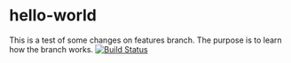 # hello-world

This is a test of some changes on features branch. The purpose is to learn how the branch works.
[![Build Status](https://dev.azure.com/dtedjasatyawira/Hello-World/_apis/build/status/devdt350rs.hello-world?branchName=master)](https://dev.azure.com/dtedjasatyawira/Hello-World/_build/latest?definitionId=1&branchName=master)
